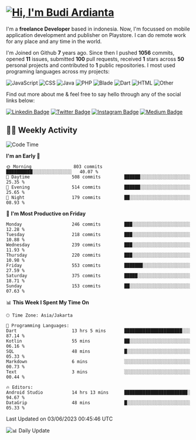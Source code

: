 # [![Hi, I'm Budi Ardianta](https://readme-typing-svg.herokuapp.com?size=24&vCenter=true&lines=%F0%9F%91%8B+Hi%2C+I'm+Budi+Ardianta+;%F0%9F%92%BB+Android+And+Web+Developer+)](https://git.io/typing-svg)

I'm a **freelance Developer** based in indonesia. Now, I'm focussed on mobile application development and publisher on Playstore. I can do remote work for any place and any time in the world.

I'm Joined on Github **7** years ago. Since then I pushed **1056** commits, opened **11** issues, submitted **100** pull requests, received **1** stars across **50** personal projects and contributed to **1** public repositories.
I most used programing languages across my projects:

![JavaScript](https://img.shields.io/badge/-JavaScript-%23f1e05a?style=flat&logo=JavaScript&logoColor=white)
![CSS](https://img.shields.io/badge/-CSS-%23563d7c?style=flat&logo=CSS&logoColor=white)
![Java](https://img.shields.io/badge/-Java-%23b07219?style=flat&logo=Java&logoColor=white)
![PHP](https://img.shields.io/badge/-PHP-%234F5D95?style=flat&logo=PHP&logoColor=white)
![Blade](https://img.shields.io/badge/-Blade-%23f7523f?style=flat&logo=Blade&logoColor=white)
![Dart](https://img.shields.io/badge/-Dart-%2300B4AB?style=flat&logo=Dart&logoColor=white)
![HTML](https://img.shields.io/badge/-HTML-%23e34c26?style=flat&logo=HTML&logoColor=white)
![Other](https://img.shields.io/badge/-Other-%23ededed?style=flat&logo=Other&logoColor=white)

Find out more about me & feel free to say hello through any of the social links below:

[![Linkedin Badge](https://img.shields.io/badge/-budiardianata-blue?style=flat&logo=Linkedin&logoColor=white&link=https://www.linkedin.com/in/budiardianata/)](https://www.linkedin.com/in/budiardianata/)
[![Twitter Badge](https://img.shields.io/badge/-budiardianata-%231DA1F2.svg?style=flat&logo=twitter&logoColor=white&link=https://www.twitter.com/budiardianata)](https://www.linkedin.com/in/budiardianata/)
[![Instagram Badge](https://img.shields.io/badge/-budiardianata-purple?style=flat&logo=instagram&logoColor=white&link=https://instagram.com/budiardianata/)](https://instagram.com/budiardianata)
[![Medium Badge](https://img.shields.io/badge/-@budiardianata-%2312100E.svg?style=flat&logo=Medium&logoColor=white&link=https://medium.com/@budiardianata/)](https://medium.com/@budiardianata)

## 👨‍💻 Weekly Activity
<!--START_SECTION:waka-->
![Code Time](http://img.shields.io/badge/Code%20Time-1%2C759%20hrs%2025%20mins-blue)

**I'm an Early 🐤** 

```text
🌞 Morning                803 commits         ██████████░░░░░░░░░░░░░░░   40.07 % 
🌆 Daytime                508 commits         ██████░░░░░░░░░░░░░░░░░░░   25.35 % 
🌃 Evening                514 commits         ██████░░░░░░░░░░░░░░░░░░░   25.65 % 
🌙 Night                  179 commits         ██░░░░░░░░░░░░░░░░░░░░░░░   08.93 % 
```
📅 **I'm Most Productive on Friday** 

```text
Monday                   246 commits         ███░░░░░░░░░░░░░░░░░░░░░░   12.28 % 
Tuesday                  218 commits         ███░░░░░░░░░░░░░░░░░░░░░░   10.88 % 
Wednesday                239 commits         ███░░░░░░░░░░░░░░░░░░░░░░   11.93 % 
Thursday                 220 commits         ███░░░░░░░░░░░░░░░░░░░░░░   10.98 % 
Friday                   553 commits         ███████░░░░░░░░░░░░░░░░░░   27.59 % 
Saturday                 375 commits         █████░░░░░░░░░░░░░░░░░░░░   18.71 % 
Sunday                   153 commits         ██░░░░░░░░░░░░░░░░░░░░░░░   07.63 % 
```


📊 **This Week I Spent My Time On** 

```text
🕑︎ Time Zone: Asia/Jakarta

💬 Programming Languages: 
Dart                     13 hrs 5 mins       ██████████████████████░░░   87.14 % 
Kotlin                   55 mins             ██░░░░░░░░░░░░░░░░░░░░░░░   06.16 % 
SQL                      48 mins             █░░░░░░░░░░░░░░░░░░░░░░░░   05.33 % 
Markdown                 6 mins              ░░░░░░░░░░░░░░░░░░░░░░░░░   00.73 % 
Text                     3 mins              ░░░░░░░░░░░░░░░░░░░░░░░░░   00.44 % 

🔥 Editors: 
Android Studio           14 hrs 13 mins      ████████████████████████░   94.67 % 
DataGrip                 48 mins             █░░░░░░░░░░░░░░░░░░░░░░░░   05.33 % 
```


 Last Updated on 03/06/2023 00:45:46 UTC
<!--END_SECTION:waka-->

![📊 Daily Update](https://github.com/budiardianata/budiardianata/actions/workflows/update-activity.yml/badge.svg)
